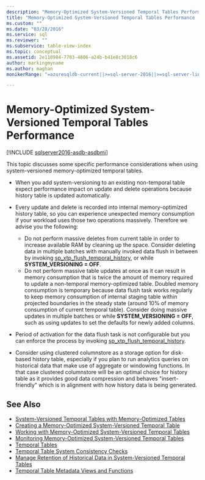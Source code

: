 ```yaml
---
description: "Memory-Optimized System-Versioned Temporal Tables Performance"
title: "Memory-Optimized System-Versioned Temporal Tables Performance | Microsoft Docs"
ms.custom: ""
ms.date: "03/28/2016"
ms.service: sql
ms.reviewer: ""
ms.subservice: table-view-index
ms.topic: conceptual
ms.assetid: 2e110984-7703-4806-a24b-b41e8c3018c6
author: markingmyname
ms.author: maghan
monikerRange: "=azuresqldb-current||>=sql-server-2016||>=sql-server-linux-2017||=azuresqldb-mi-current"

---
```

# Memory-Optimized System-Versioned Temporal Tables Performance


[!INCLUDE [sqlserver2016-asdb-asdbmi](../../includes/applies-to-version/sqlserver2016-asdb-asdbmi.md)]


This topic discusses some specific performance considerations when using system-versioned memory-optimized temporal tables.

- When you add system-versioning to an existing non-temporal table expect performance impact on update and delete operations because history table is updated automatically.
- Every update and delete is recorded into internal memory-optimized history table, so you can experience unexpected memory consumption if your workload uses those two operations massively. Therefore we advise you the following:

  - Do not perform massive deletes from current table in order to increase available RAM by cleaning up the space. Consider deleting data in multiple batches with manually invoked data flush in between by invoking [sp_xtp_flush_temporal_history](../../relational-databases/system-stored-procedures/temporal-table-sp-xtp-flush-temporal-history.md), or while **SYSTEM_VERSIONING = OFF**.
  - Do not perform massive table updates at once as it can result in memory consumption that is twice the amount of memory required to update a non-temporal memory-optimized table. Doubled memory consumption is temporary because data flush task works regularly to keep memory consumption of internal staging table within projected boundaries in the steady state (around 10% of memory consumption of current temporal table). Consider doing massive updates in multiple batches or while **SYSTEM_VERSIONING = OFF**, such as using updates to set the defaults for newly added columns.

- Period of activation for the data flush task is not configurable but you can enforce the process by invoking [sp_xtp_flush_temporal_history](../../relational-databases/system-stored-procedures/temporal-table-sp-xtp-flush-temporal-history.md).
- Consider using clustered columnstore as a storage option for disk-based history table, especially if you plan to run analytics queries on historical data that make use of aggregate or windowing functions. In that case clustered columnstore will be an optimal choice for history table as it provides good data compression and behaves "insert-friendly" which is in alignment with how history data is being generated.

## See Also

- [System-Versioned Temporal Tables with Memory-Optimized Tables](../../relational-databases/tables/system-versioned-temporal-tables-with-memory-optimized-tables.md)
- [Creating a Memory-Optimized System-Versioned Temporal Table](../../relational-databases/tables/creating-a-memory-optimized-system-versioned-temporal-table.md)
- [Working with Memory-Optimized System-Versioned Temporal Tables](../../relational-databases/tables/working-with-memory-optimized-system-versioned-temporal-tables.md)
- [Monitoring Memory-Optimized System-Versioned Temporal Tables](../../relational-databases/tables/monitoring-memory-optimized-system-versioned-temporal-tables.md)
- [Temporal Tables](../../relational-databases/tables/temporal-tables.md)
- [Temporal Table System Consistency Checks](../../relational-databases/tables/temporal-table-system-consistency-checks.md)
- [Manage Retention of Historical Data in System-Versioned Temporal Tables](../../relational-databases/tables/manage-retention-of-historical-data-in-system-versioned-temporal-tables.md)
- [Temporal Table Metadata Views and Functions](../../relational-databases/tables/temporal-table-metadata-views-and-functions.md)
